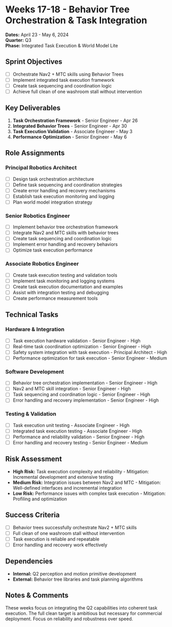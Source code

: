 # Weeks 17-18 - Behavior Tree Orchestration & Task Integration
**Dates:** April 23 - May 6, 2024  
**Quarter:** Q3  
**Phase:** Integrated Task Execution & World Model Lite

## Sprint Objectives
- [ ] Orchestrate Nav2 + MTC skills using Behavior Trees
- [ ] Implement integrated task execution framework
- [ ] Create task sequencing and coordination logic
- [ ] Achieve full clean of one washroom stall without intervention

## Key Deliverables
1. **Task Orchestration Framework** - Senior Engineer - Apr 26
2. **Integrated Behavior Trees** - Senior Engineer - Apr 30
3. **Task Execution Validation** - Associate Engineer - May 3
4. **Performance Optimization** - Senior Engineer - May 6

## Role Assignments

### Principal Robotics Architect
- [ ] Design task orchestration architecture
- [ ] Define task sequencing and coordination strategies
- [ ] Create error handling and recovery mechanisms
- [ ] Establish task execution monitoring and logging
- [ ] Plan world model integration strategy

### Senior Robotics Engineer
- [ ] Implement behavior tree orchestration framework
- [ ] Integrate Nav2 and MTC skills with behavior trees
- [ ] Create task sequencing and coordination logic
- [ ] Implement error handling and recovery behaviors
- [ ] Optimize task execution performance

### Associate Robotics Engineer
- [ ] Create task execution testing and validation tools
- [ ] Implement task monitoring and logging systems
- [ ] Create task execution documentation and examples
- [ ] Assist with integration testing and debugging
- [ ] Create performance measurement tools

## Technical Tasks

### Hardware & Integration
- [ ] Task execution hardware validation - Senior Engineer - High
- [ ] Real-time task coordination optimization - Senior Engineer - High
- [ ] Safety system integration with task execution - Principal Architect - High
- [ ] Performance optimization for task execution - Senior Engineer - Medium

### Software Development
- [ ] Behavior tree orchestration implementation - Senior Engineer - High
- [ ] Nav2 and MTC skill integration - Senior Engineer - High
- [ ] Task sequencing and coordination logic - Senior Engineer - High
- [ ] Error handling and recovery implementation - Senior Engineer - High

### Testing & Validation
- [ ] Task execution unit testing - Associate Engineer - High
- [ ] Integrated task execution testing - Associate Engineer - High
- [ ] Performance and reliability validation - Senior Engineer - High
- [ ] Error handling and recovery testing - Senior Engineer - Medium

## Risk Assessment
- **High Risk:** Task execution complexity and reliability - Mitigation: Incremental development and extensive testing
- **Medium Risk:** Integration issues between Nav2 and MTC - Mitigation: Well-defined interfaces and incremental integration
- **Low Risk:** Performance issues with complex task execution - Mitigation: Profiling and optimization

## Success Criteria
- [ ] Behavior trees successfully orchestrate Nav2 + MTC skills
- [ ] Full clean of one washroom stall without intervention
- [ ] Task execution is reliable and repeatable
- [ ] Error handling and recovery work effectively

## Dependencies
- **Internal:** Q2 perception and motion primitive development
- **External:** Behavior tree libraries and task planning algorithms

## Notes & Comments
These weeks focus on integrating the Q2 capabilities into coherent task execution. The full clean target is ambitious but necessary for commercial deployment. Focus on reliability and robustness over speed.

